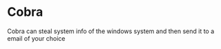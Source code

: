 # Cobra
Cobra can steal system info of the windows system and then send it to a email of your choice

